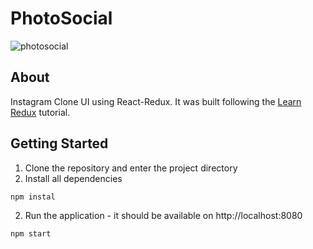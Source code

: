 # PhotoSocial

![photosocial](https://cloud.githubusercontent.com/assets/20054414/21826977/ee0399bc-d789-11e6-8fde-5d921c9fdc7f.png)

## About 
Instagram Clone UI using React-Redux. It was built following the [Learn Redux](https://learnredux.com/) tutorial.

## Getting Started

1. Clone the repository and enter the project directory
2. Install all dependencies

  ```
  npm instal
  ```
  
2. Run the application - it should be available on http://localhost:8080
  ```
  npm start
  ```

